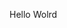 Hello Wolrd
























































































































































































































































































































































































































































































































































































































































































































































































































































































































































































































































































































































































































































































































































































































































































































































































































































































































































































































































































































































































































































































































































































































































































































